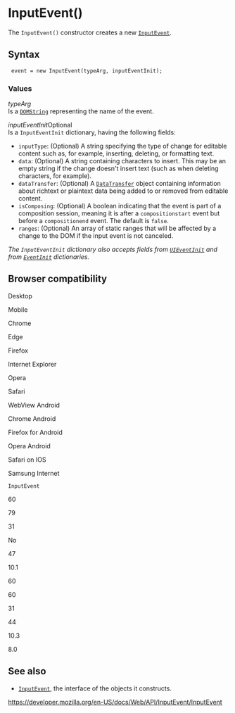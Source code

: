 # InputEvent()

The `InputEvent()` constructor creates a new [`InputEvent`](../inputevent).

## Syntax

     event = new InputEvent(typeArg, inputEventInit);

### Values

_typeArg_  
Is a [`DOMString`](../domstring) representing the name of the event.

_inputEventInit_<span class="badge inline optional">Optional</span>  
Is a `InputEventInit` dictionary, having the following fields:

- `inputType`: (Optional) A string specifying the type of change for editable content such as, for example, inserting, deleting, or formatting text.
- `data`: (Optional) A string containing characters to insert. This may be an empty string if the change doesn't insert text (such as when deleting characters, for example).
- `dataTransfer`: (Optional) A [`DataTransfer`](../datatransfer) object containing information about richtext or plaintext data being added to or removed from editable content.
- `isComposing`: (Optional) A boolean indicating that the event is part of a composition session, meaning it is after a `compositionstart` event but before a `compositionend` event. The default is `false`.
- `ranges`: (Optional) An array of static ranges that will be affected by a change to the DOM if the input event is not canceled.

_The `InputEventInit` dictionary also accepts fields from [`UIEventInit`](../uievent/uievent) and from [`EventInit`](../event/event) dictionaries._

## Browser compatibility

Desktop

Mobile

Chrome

Edge

Firefox

Internet Explorer

Opera

Safari

WebView Android

Chrome Android

Firefox for Android

Opera Android

Safari on IOS

Samsung Internet

`InputEvent`

60

79

31

No

47

10.1

60

60

31

44

10.3

8.0

## See also

- [`InputEvent`](../inputevent), the interface of the objects it constructs.

<a href="https://developer.mozilla.org/en-US/docs/Web/API/InputEvent/InputEvent" class="_attribution-link">https://developer.mozilla.org/en-US/docs/Web/API/InputEvent/InputEvent</a>
